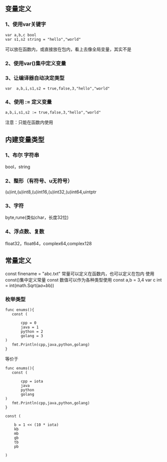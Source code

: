 ## 变量定义

### 1、使用var关键字
```
var a,b,c bool
var s1,s2 string = "hello","world"
```
可以放在函数内，或直接放在包内，看上去像全局变量，其实不是

### 2、使用var()集中定义变量

### 3、让编译器自动决定类型
```
var  a,b,i,s1,s2 = true,false,3,"hello","world"
```
### 4、使用 := 定义变量
```
a,b,i,s1,s2 := true,false,3,"hello","world"
```
注意：只能在函数内使用

## 内建变量类型

### 1、布尔 字符串
bool，string

### 2、整形（有符号、u无符号）
(u)int,(u)int8,(u)int16,(u)int32,(u)int64,uintptr

### 3、字符
byte,rune(类似char，长度32位)

### 4、浮点数、复数
float32，float64，complex64,complex128

## 常量定义

const finename = "abc.txt"
常量可以定义在函数内，也可以定义在包内
使用 const()集中定义常量
const 数值可以作为各种类型使用
const a,b = 3,4
var c int = int(math.Sqrt(a*a+b*b))

### 枚举类型
```
func enums(){
   const (

       cpp = 0
       java = 1
       python = 2
       golang = 3
)
   fmt.Println(cpp,java,python,golang)
}
```

等价于
```
func enums(){
   const (

       cpp = iota
       java 
       python
       golang
)
   fmt.Println(cpp,java,python,golang)
}
```

```
const (

    b = 1 << (10 * iota)
    kb
    mb
    gb
    tb
    pb

)

```
